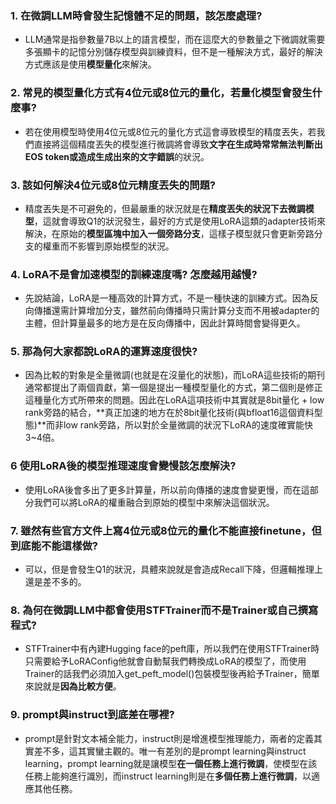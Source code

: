 ### 1. 在微調LLM時會發生記憶體不足的問題，該怎麼處理?  
* LLM通常是指參數量7B以上的語言模型，而在這麼大的參數量之下微調就需要多張顯卡的記憶分別儲存模型與訓練資料，但不是一種解決方式，最好的解決方式應該是使用**模型量化**來解決。  

### 2. 常見的模型量化方式有4位元或8位元的量化，若量化模型會發生什麼事?
* 若在使用模型時使用4位元或8位元的量化方式這會導致模型的精度丟失，若我們直接將這個精度丟失的模型進行微調將會導致**文字在生成時常常無法判斷出EOS token或造成生成出來的文字錯誤**的狀況。

### 3. 該如何解決4位元或8位元精度丟失的問題?
* 精度丟失是不可避免的，但最嚴重的狀況就是在**精度丟失的狀況下去微調模型**，這就會導致Q1的狀況發生，最好的方式是使用LoRA這類的adapter技術來解決，在原始的**模型區塊中加入一個旁路分支**，這樣子模型就只會更新旁路分支的權重而不影響到原始模型的狀況。

### 4. LoRA不是會加速模型的訓練速度嗎? 怎麼越用越慢?
* 先說結論，LoRA是一種高效的計算方式，不是一種快速的訓練方式。因為反向傳播還需計算增加分支，雖然前向傳播時只需計算分支而不用被adapter的主體，但計算量最多的地方是在反向傳播中，因此計算時間會變得更久。

### 5. 那為何大家都說LoRA的運算速度很快?
* 因為比較的對象是全量微調(也就是在沒量化的狀態)，而LoRA這些技術的期刊通常都提出了兩個貢獻，第一個是提出一種模型量化的方式，第二個則是修正這種量化方式所帶來的問題。因此在LoRA這項技術中其實就是8bit量化 + low rank旁路的結合，**真正加速的地方在於8bit量化技術(與bfloat16這個資料型態)**而非low rank旁路，所以對於全量微調的狀況下LoRA的速度確實能快3~4倍。

### 6 使用LoRA後的模型推理速度會變慢該怎麼解決?
* 使用LoRA後會多出了更多計算量，所以前向傳播的速度會變更慢，而在這部分我們可以將LoRA的權重融合到原始的模型中來解決這個狀況。

### 7. 雖然有些官方文件上寫4位元或8位元的量化不能直接finetune，但到底能不能這樣做?
* 可以，但是會發生Q1的狀況，具體來說就是會造成Recall下降，但邏輯推理上還是差不多的。

### 8. 為何在微調LLM中都會使用STFTrainer而不是Trainer或自己撰寫程式?
* STFTrainer中有內建Hugging face的peft庫，所以我們在使用STFTrainer時只需要給予LoRAConfig他就會自動幫我們轉換成LoRA的模型了，而使用Trainer的話我們必須加入get_peft_model()包裝模型後再給予Trainer，簡單來說就是**因為比較方便**。

### 9. prompt與instruct到底差在哪裡?
* prompt是針對文本補全能力，instruct則是增進模型推理能力，兩者的定義其實差不多，這其實蠻主觀的。唯一有差別的是prompt learning與instruct learning，prompt learning就是讓模型**在一個任務上進行微調**，使模型在該任務上能夠進行識別，而instruct learning則是在**多個任務上進行微調**，以適應其他任務。
